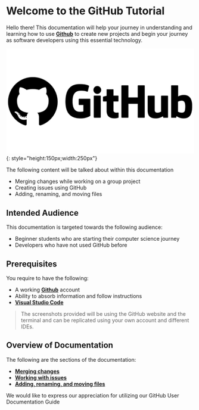 # Welcome to the GitHub Tutorial

Hello there! This documentation will help your journey in understanding and learning how to use [**Github**](https://github.com/) to create new projects and begin your journey as software developers using this essential technology.

![Github](/assets/images/github-logo.png){: style="height:150px;width:250px"}

The following content will be talked about within this documentation

- Merging changes while working on a group project
- Creating issues using GitHub
- Adding, renaming, and moving files

## Intended Audience

This documentation is targeted towards the following audience:

- Beginner students who are starting their computer science journey
- Developers who have not used GitHub before

## Prerequisites

You require to have the following:

- A working [**Github**](https://github.com/login) account
- Ability to absorb information and follow instructions
- [**Visual Studio Code**](https://code.visualstudio.com/download)

> The screenshots provided will be using the GitHub website and the terminal and can be replicated using your own account and different IDEs.

## Overview of Documentation

The following are the sections of the documentation:

- **[Merging changes](task1/#)**
- **[Working with issues](issues.md)**
- **[Adding, renaming, and moving files](AddingRenaming.md)**



We would like to express our appreciation for utilizing our GitHub User Documentation Guide 